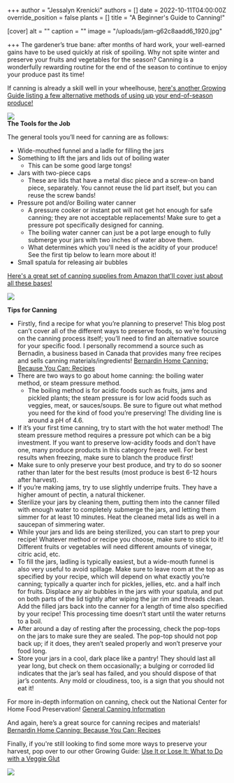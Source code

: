 +++
author = "Jessalyn Krenicki"
authors = []
date = 2022-10-11T04:00:00Z
override_position = false
plants = []
title = "A Beginner's Guide to Canning!"

[cover]
alt = ""
caption = ""
image = "/uploads/jam-g62c8aadd6_1920.jpg"

+++
The gardener’s true bane: after months of hard work, your well-earned gains have to be used quickly at risk of spoiling. Why not spite winter and preserve your fruits and vegetables for the season? Canning is a wonderfully rewarding routine for the end of the season to continue to enjoy your produce past its time!

If canning is already a skill well in your wheelhouse, [here's another Growing Guide listing a few alternative methods of using up your end-of-season produce!](https://blog.planter.garden/posts/use-up-the-harvest/ "Use It or Lose It: What to Do with a Veggie Glut")

![](https://cdn.pixabay.com/photo/2020/06/21/16/57/tomatoes-5325850_1280.jpg)  
**The Tools for the Job**

The general tools you’ll need for canning are as follows:

* Wide-mouthed funnel and a ladle for filling the jars
* Something to lift the jars and lids out of boiling water
  * This can be some good large tongs!
* Jars with two-piece caps
  * These are lids that have a metal disc piece and a screw-on band piece, separately. You cannot reuse the lid part itself, but you can reuse the screw bands!
* Pressure pot and/or Boiling water canner
  * A pressure cooker or instant pot will not get hot enough for safe canning; they are not acceptable replacements! Make sure to get a pressure pot specifically designed for canning.
  * The boiling water canner can just be a pot large enough to fully submerge your jars with two inches of water above them.
  * What determines which you'll need is the acidity of your produce! See the first tip below to learn more about it!
* Small spatula for releasing air bubbles

[Here's a great set of canning supplies from Amazon that'll cover just about all these bases!](https://www.amazon.com/Norpro-Canning-Essentials-Boxed-Piece/dp/B0000DDVMH/ref=zg_bs_3737041_sccl_1/147-9129646-4630637?pd_rd_i=B0000DDVMH&psc=1 "Norpro Canning Essentials Boxed Set, 6 Piece Set")

  
![](https://images.pexels.com/photos/8978869/pexels-photo-8978869.jpeg)

**Tips for Canning**

* Firstly, find a recipe for what you’re planning to preserve! This blog post can’t cover all of the different ways to preserve foods, so we’re focusing on the canning process itself; you’ll need to find an alternative source for your specific food. I personally recommend a source such as Bernadin, a business based in Canada that  provides many free recipes and sells canning materials/ingredients! [Bernardin Home Canning: Because You Can: Recipes](https://www.bernardin.ca/recipes/default.htm?Lang=EN-US)
* There are two ways to go about home canning: the boiling water method, or steam pressure method.
  * The boiling method is for acidic foods such as fruits, jams and pickled plants; the steam pressure is for low acid foods such as veggies, meat, or sauces/soups. Be sure to figure out what method you need for the kind of food you’re preserving! The dividing line is around a pH of 4.6.
* If it’s your first time canning, try to start with the hot water method! The steam pressure method requires a pressure pot which can be a big investment. If you want to preserve low-acidity foods and don’t have one, many produce products in this category freeze well. For best results when freezing, make sure to blanch the produce first!
* Make sure to only preserve your best produce, and try to do so sooner rather than later for the best results (most produce is best 6-12 hours after harvest).
* If you’re making jams, try to use slightly underripe fruits. They have a higher amount of pectin, a natural thickener.
* Sterilize your jars by cleaning them, putting them into the canner filled with enough water to completely submerge the jars, and letting them simmer for at least 10 minutes. Heat the cleaned metal lids as well in a saucepan of simmering water.
* While your jars and lids are being sterilized, you can start to prep your recipe! Whatever method or recipe you choose, make sure to stick to it! Different fruits or vegetables will need different amounts of vinegar, citric acid, etc.
* To fill the jars, ladling is typically easiest, but a wide-mouth funnel is also very useful to avoid spillage. Make sure to leave room at the top as specified by your recipe, which will depend on what exactly you’re canning; typically a quarter inch for pickles, jellies, etc. and a half inch for fruits. Displace any air bubbles in the jars with your spatula, and put on both parts of the lid tightly after wiping the jar rim and threads clean. Add the filled jars back into the canner for a length of time also specified by your recipe! This processing time doesn’t start until the water returns to a boil.
* After around a day of resting after the processing, check the pop-tops on the jars to make sure they are sealed. The pop-top should not pop back up; if it does, they aren’t sealed properly and won’t preserve your food long.
* Store your jars in a cool, dark place like a pantry! They should last all year long, but check on them occasionally; a bulging or corroded lid indicates that the jar’s seal has failed, and you should dispose of that jar’s contents. Any mold or cloudiness, too, is a sign that you should not eat it!

For more in-depth information on canning, check out the National Center for Home Food Preservation! [General Canning Information](https://nchfp.uga.edu/how/general.html#gsc.tab=0)

And again, here’s a great source for canning recipes and materials! [Bernardin Home Canning: Because You Can: Recipes](https://www.bernardin.ca/recipes/default.htm?Lang=EN-US)

Finally, if you're still looking to find some more ways to preserve your harvest, pop over to our other Growing Guide: [Use It or Lose It: What to Do with a Veggie Glut](https://blog.planter.garden/posts/use-up-the-harvest/ "Use It or Lose It: What to Do with a Veggie Glut")

  
![](https://cdn.pixabay.com/photo/2017/06/26/18/54/jam-2444752_1280.jpg)